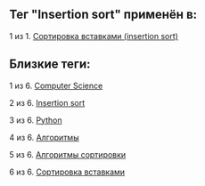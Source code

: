 ## Тег "Insertion sort" применён в:

1 из 1. [Сортировка вставками (insertion sort)](../Computer%20science/Сортировки/Сортировка%20вставками.md)

## Близкие теги:

1 из 6. [Computer Science](./computer%20science.md)

2 из 6. [Insertion sort](./insertion%20sort.md)

3 из 6. [Python](./python.md)

4 из 6. [Алгоритмы](./алгоритмы.md)

5 из 6. [Алгоритмы сортировки](./алгоритмы%20сортировки.md)

6 из 6. [Сортировка вставками](./сортировка%20вставками.md)


